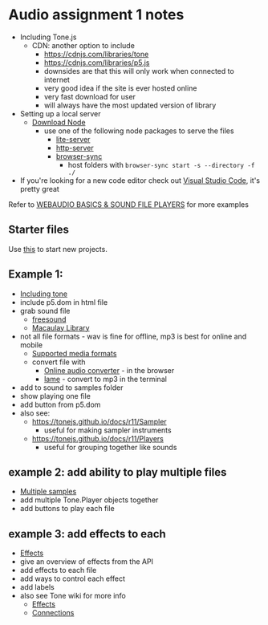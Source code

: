 # Audio assignment 1 notes

* Including Tone.js
  * CDN: another option to include
    * <https://cdnjs.com/libraries/tone>
    * <https://cdnjs.com/libraries/p5.js>
    * downsides are that this will only work when connected to internet
    * very good idea if the site is ever hosted online
    * very fast download for user
    * will always have the most updated version of library
* Setting up a local server 
  * [Download Node](https://nodejs.org/en/)
    * use one of the following node packages to serve the files
      * [lite-server](https://www.npmjs.com/package/lite-server)
      * [http-server](https://www.npmjs.com/package/http-server)
      * [browser-sync](https://www.browsersync.io/)
        * host folders with ```browser-sync start -s --directory -f ./ ```
* If you're looking for a new code editor check out [Visual Studio Code](https://code.visualstudio.com/), it's pretty great 

Refer to [WEBAUDIO BASICS & SOUND FILE PLAYERS](https://pdm.lsupathways.org/3_audio/1_sampler/1_lesson_1/)  for more examples

## Starter files 

Use [this](0_p5-tone-starter) to start new projects. 

## Example 1:

* [Including tone](1_includingTone_FINISHED/sketch.js)
* include p5.dom in html file
* grab sound file
  * [freesound](http://www.freesound.org)
  * [Macaulay Library](https://www.macaulaylibrary.org/#_ga=2.227816093.1451042078.1519181247-355812784.1519181247)
* not all file formats - wav is fine for offline, mp3 is best for online and mobile
  * [Supported media formats](https://developer.mozilla.org/en-US/docs/Web/HTML/Supported_media_formats)
  * convert file with 
    * [Online audio converter](https://online-audio-converter.com/) - in the browser 
    * [lame](http://lame.sourceforge.net/download.php) - convert to mp3 in the terminal
* add to sound to samples folder
* show playing one file
* add button from p5.dom
* also see:
  * <https://tonejs.github.io/docs/r11/Sampler>
    * useful for making sampler instruments
  * <https://tonejs.github.io/docs/r11/Players>
    * useful for grouping together like sounds

## example 2: add ability to play multiple files

* [Multiple samples](3_TonePlayersMultisample_FINISHED/sketch.js)
* add multiple Tone.Player objects together
* add buttons to play each file

## example 3: add effects to each 

* [Effects](4_TonePlayersFX_FINISHED/sketch.js)
* give an overview of effects from the API
* add effects to each file
* add ways to control each effect
* add labels
* also see Tone wiki for more info
  * [Effects](https://github.com/Tonejs/Tone.js/wiki/Effects)
  * [Connections](https://github.com/Tonejs/Tone.js/wiki/Connections)

